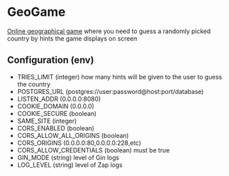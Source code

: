 # GeoGame
[Online geographical game](http://stashtruck.online/) where you need to guess a randomly picked country by hints the game displays on screen

## Configuration (env)
- TRIES_LIMIT (integer) how many hints will be given to the user to guess the country
- POSTGRES_URL (postgres://user:password@host:port/database)
- LISTEN_ADDR (0.0.0.0:8080)
- COOKIE_DOMAIN (0.0.0.0)
- COOKIE_SECURE (boolean)
- SAME_SITE (integer)
- CORS_ENABLED (boolean)
- CORS_ALLOW_ALL_ORIGINS (boolean)
- CORS_ORIGINS (0.0.0.0:80,0.0.0.0:228,etc)
- CORS_ALLOW_CREDENTIALS (boolean) must be true
- GIN_MODE (string) level of Gin logs
- LOG_LEVEL (string) level of Zap logs